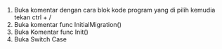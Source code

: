 1. Buka komentar dengan cara blok kode program yang di pilih kemudia tekan ctrl + /
2. Buka komentar func InitialMigration() 
3. Buka Komentar func Init()
4. Buka Switch Case